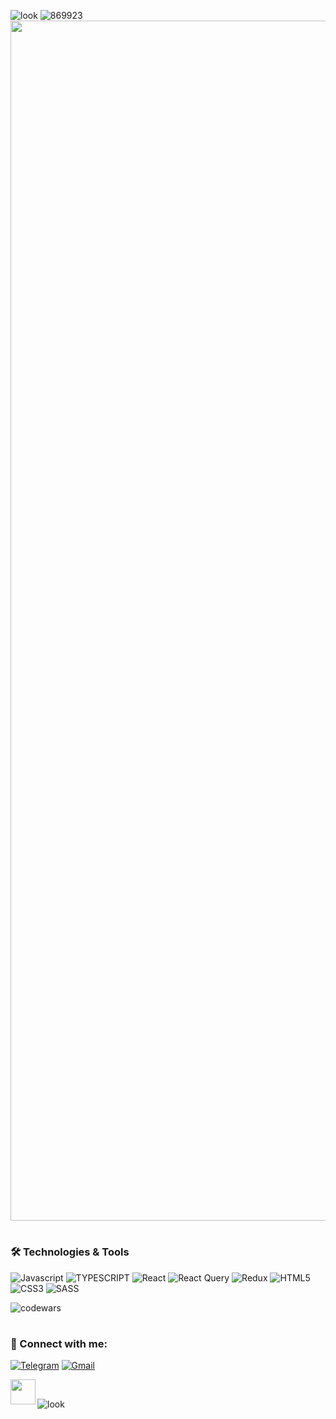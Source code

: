 <!-- <img src="https://readme-typing-svg.demolab.com?font=Operator+Mono&size=37&duration=2800&pause=2500&color=FAFAFA&center=true&vCenter=true&width=940&height=50&lines=Hi%2C+I'm+Liam+Sav!" align="middle" alt="Hi, I'm Liam and Welcome to my Profile! animated typed out"> -->
![look](https://user-images.githubusercontent.com/96011603/211858547-fafd92a4-b773-4c46-94d8-518ff3ce5036.gif)
![869923](https://user-images.githubusercontent.com/96011603/211860740-74769323-9f93-4abf-b3e3-d01718d0422f.gif)
<img width="1920em" src="https://user-images.githubusercontent.com/115201845/211271648-e5090c01-abc8-4e3a-908d-a0bb837f0c85.svg"/>

#
<!-- ![look](https://user-images.githubusercontent.com/96011603/211868482-5ea4facc-224e-4591-bd50-fd53f5be999a.gif) -->

### 🛠️ Technologies & Tools 

![Javascript](https://img.shields.io/badge/-Javascript-090909?style=for-the-badge&logo=javascript)
![TYPESCRIPT](https://img.shields.io/badge/-TYPESCRIPT-090909?style=for-the-badge&logo=TYPESCRIPT)
![React](https://img.shields.io/badge/-React-090909?style=for-the-badge&logo=react)
![React Query](https://img.shields.io/badge/-ReactQuery-090909?style=for-the-badge&logo=ReactQuery)
![Redux](https://img.shields.io/badge/-Redux-090909?style=for-the-badge&logo=Redux)
![HTML5](https://img.shields.io/badge/-HTML5-090909?style=for-the-badge&logo=HTML5)
![CSS3](https://img.shields.io/badge/-CSS3-090909?style=for-the-badge&logo=CSS3)
![SASS](https://img.shields.io/badge/-SASS-090909?style=for-the-badge&logo=SASS)

![codewars](https://www.codewars.com/users/Isaev3-IV/badges/micro)


<!-- ### 🗂 Projects
📍 <a href="https://liam-iv.github.io/password-generator">Web App для мгновенного создания безопасного пароля</a>
###
📍 <a href="https://liam-iv.github.io/githubapi-show-stats/">Web App для поиска информации с помощью GitHub API</a>

 -->
#

### 🤝 Connect with me:
  [![Telegram](https://img.shields.io/badge/-Telegram-090909?style=for-the-badge&logo=telegram)](https://t.me/bgpositioncenter)
  [![Gmail](https://img.shields.io/badge/-GMAIL-090909?style=for-the-badge&logo=gmail)](...)
  
<!-- <img width="180em" src="https://user-images.githubusercontent.com/96011603/211861450-c468db4d-90b0-4c9c-8f2e-50c3bd705bf1.gif"/> -->
<img src="https://media1.giphy.com/media/OfgFXNVi8gnEXvbske/giphy.gif" height="40" align="left"> <br>


![look](https://user-images.githubusercontent.com/96011603/211858547-fafd92a4-b773-4c46-94d8-518ff3ce5036.gif)
